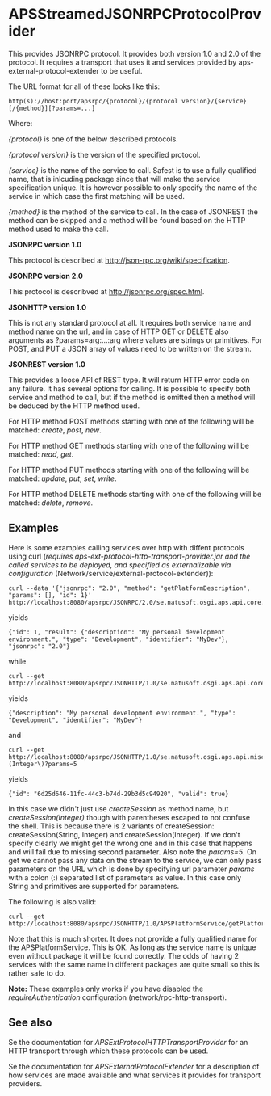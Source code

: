 # APSStreamedJSONRPCProtocolProvider

This provides JSONRPC protocol. It provides both version 1.0 and 2.0 of the protocol. It requires a transport that uses it and services provided by aps-external-protocol-extender to be useful.

The URL format for all of these looks like this:

    http(s)://host:port/apsrpc/{protocol}/{protocol version}/{service}[/{method}][?params=...]

Where:

_{protocol}_ is one of the below described protocols.

_{protocol version}_ is the version of the specified protocol.

_{service}_ is the name of the service to call. Safest is to use a fully qualified name, that is inlcuding package since that will make the service specification unique. It is however possible to only specify the name of the service in which case the first matching will be used.

_{method}_ is the method of the service to call. In the case of JSONREST the method can be skipped and a method will be found based on the HTTP method used to make the call.

**JSONRPC version 1.0**

This protocol is described at <http://json-rpc.org/wiki/specification>.

**JSONRPC version 2.0**

This protocol is describved at <http://jsonrpc.org/spec.html>.

**JSONHTTP version 1.0**

This is not any standard protocol at all. It requires both service name and method name on the url, and in case of HTTP GET or DELETE also arguments as ?params=arg:...:arg where values are strings or primitives. For POST, and PUT a JSON array of values need to be written on the stream.

**JSONREST version 1.0**

 This provides a loose API of REST type. It will return HTTP error code on any failure. It has several options for calling. It is possible to specify both service and method to call, but if the method is omitted then a method will be deduced by the HTTP method used.

For HTTP method POST methods starting with one of the following will be matched: _create_, _post_, _new_.

For HTTP method GET methods starting with one of the following will be matched: _read_, _get_.

For HTTP method PUT methods starting with one of the following will be matched: _update_, _put_, _set_, _write_.

For HTTP method DELETE methods starting with one of the following will be matched: _delete_, _remove_.

## Examples

Here is some examples calling services over http with diffent protocols using curl (_requires aps-ext-protocol-http-transport-provider.jar and the called services to be deployed, and specified as externalizable via configuration_ (Network/service/external-protocol-extender)):

    curl --data '{"jsonrpc": "2.0", "method": "getPlatformDescription", "params": [], "id": 1}' http://localhost:8080/apsrpc/JSONRPC/2.0/se.natusoft.osgi.aps.api.core.platform.service.APSPlatformService

yields

    {"id": 1, "result": {"description": "My personal development environment.", "type": "Development", "identifier": "MyDev"}, "jsonrpc": "2.0"}

while

    curl --get http://localhost:8080/apsrpc/JSONHTTP/1.0/se.natusoft.osgi.aps.api.core.platform.service.APSPlatformService/getPlatformDescription

yields

    {"description": "My personal development environment.", "type": "Development", "identifier": "MyDev"}

and

    curl --get http://localhost:8080/apsrpc/JSONHTTP/1.0/se.natusoft.osgi.aps.api.misc.session.APSSessionService/createSession\(Integer\)?params=5

yields

    {"id": "6d25d646-11fc-44c3-b74d-29b3d5c94920", "valid": true}

In this case we didn't just use _createSession_ as method name, but _createSession(Integer)_ though with parentheses escaped to not confuse the shell. This is because there is 2 variants of createSession: createSession(String, Integer) and createSession(Integer). If we don't specify clearly we might get the wrong one and in this case that happens and will fail due to missing second parameter. Also note the _params=5_.  On get we cannot pass any data on the stream to the service, we can only pass parameters on the URL which is done by specifying url parameter _params_ with a colon (:) separated list of parameters as value. In this case only String and primitives are supported for parameters.

The following is also valid:

    curl --get http://localhost:8080/apsrpc/JSONHTTP/1.0/APSPlatformService/getPlatformDescription

Note that this is much shorter. It does not provide a fully qualified name for the APSPlatformService. This is OK. As long as the service name is unique even without package it will be found correctly. The odds of having 2 services with the same name in different packages are quite small so this is rather safe to do.

**Note:** These examples only works if you have disabled the _requireAuthentication_ configuration (network/rpc-http-transport).

## See also

Se the documentation for _APSExtProtocolHTTPTransportProvider_ for an HTTP transport through which these protocols can be used.

Se the documentation for _APSExternalProtocolExtender_ for a description of how services are made available and what services it provides for transport providers.
